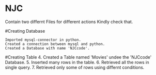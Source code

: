 # NJC
Contain two differnt Files for different actions Kindly check that.

#Creating Database

    Imported mysql-connector in python.
    Created a connection between mysql and python.
    Created a Database with name 'NJCcode'.

#Creating Table 4. Created a Table named 'Movies' undee the 'NJCcode' Database. 5. Inserted many rows in the table. 6. Retrieved all the rows in single query. 7. Retrieved only some of rows using differnt conditions.
